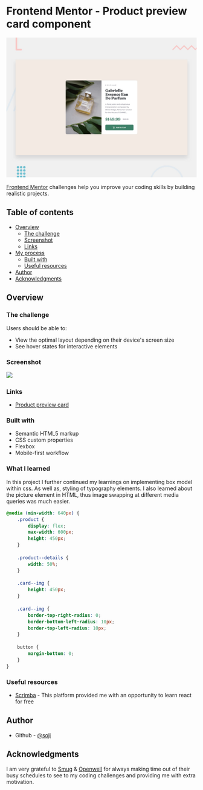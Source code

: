 # Frontend Mentor - Product preview card component

![Design preview for the Product preview card component coding challenge](./design/desktop-preview.jpg)

[Frontend Mentor](https://www.frontendmentor.io) challenges help you improve your coding skills by building realistic projects.

## Table of contents

- [Overview](#overview)
  - [The challenge](#the-challenge)
  - [Screenshot](#screenshot)
  - [Links](#links)
- [My process](#my-process)
  - [Built with](#built-with)
  - [Useful resources](#useful-resources)
- [Author](#author)
- [Acknowledgments](#acknowledgments)

## Overview

### The challenge

Users should be able to:

- View the optimal layout depending on their device's screen size
- See hover states for interactive elements

### Screenshot

![](./src/images/screenshot.png)

### Links

- [Product preview card](https://product-preview-component-five.vercel.app/)

### Built with

- Semantic HTML5 markup
- CSS custom properties
- Flexbox
- Mobile-first workflow

### What I learned

In this project I further continued my learnings on implementing box model within css. As well as, styling of typography elements.
I also learned about the picture element in HTML, thus image swapping at different media queries was much easier.

```css
@media (min-width: 640px) {
	.product {
		display: flex;
		max-width: 600px;
		height: 450px;
	}

	.product--details {
		width: 50%;
	}

	.card--img {
		height: 450px;
	}

	.card--img {
		border-top-right-radius: 0;
		border-bottom-left-radius: 10px;
		border-top-left-radius: 10px;
	}

	button {
		margin-bottom: 0;
	}
}
```

### Useful resources

- [Scrimba](https://scrimba.com/learn/learnreact) - This platform provided me with an opportunity to learn react for free

## Author

- Github - [@soji](https://github.com/soji-opa)

## Acknowledgments

I am very grateful to [Smug](https://github.com/theadusamuel) & [Openwell](https://github.com/openwell) for always making time out of their busy schedules to see to my coding challenges and providing me with extra motivation.
